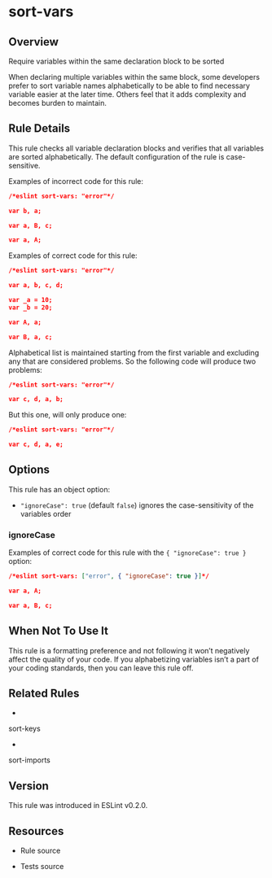

# sort-vars
## Overview

Require variables within the same declaration block to be sorted

When declaring multiple variables within the same block, some developers prefer to sort variable names alphabetically to be able to find necessary variable easier at the later time. Others feel that it adds complexity and becomes burden to maintain.

## Rule Details

This rule checks all variable declaration blocks and verifies that all variables are sorted alphabetically.
The default configuration of the rule is case-sensitive.

Examples of incorrect code for this rule:


```json
/*eslint sort-vars: "error"*/

var b, a;

var a, B, c;

var a, A;
```

Examples of correct code for this rule:


```json
/*eslint sort-vars: "error"*/

var a, b, c, d;

var _a = 10;
var _b = 20;

var A, a;

var B, a, c;
```

Alphabetical list is maintained starting from the first variable and excluding any that are considered problems. So the following code will produce two problems:


```json
/*eslint sort-vars: "error"*/

var c, d, a, b;
```

But this one, will only produce one:


```json
/*eslint sort-vars: "error"*/

var c, d, a, e;
```

## Options

This rule has an object option:


- `"ignoreCase": true` (default `false`) ignores the case-sensitivity of the variables order

### ignoreCase

Examples of correct code for this rule with the `{ "ignoreCase": true }` option:


```json
/*eslint sort-vars: ["error", { "ignoreCase": true }]*/

var a, A;

var a, B, c;
```

## When Not To Use It

This rule is a formatting preference and not following it won’t negatively affect the quality of your code. If you alphabetizing variables isn’t a part of your coding standards, then you can leave this rule off.

## Related Rules


- 
sort-keys 

- 
sort-imports 

## Version

This rule was introduced in ESLint v0.2.0.

## Resources


- Rule source 

- Tests source 

